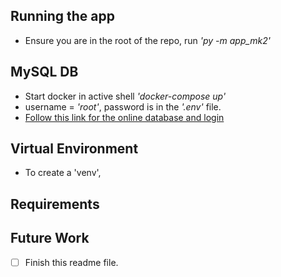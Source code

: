 ## Running the app
- Ensure you are in the root of the repo, run *'py -m app_mk2'*

## MySQL DB
- Start docker in active shell *'docker-compose up'*  
- username = *'root'*, password is in the *'.env'* file. 
- [Follow this link for the online database and login](localhost:8080)

## Virtual Environment
- To create a 'venv', 

## Requirements

## Future Work
- [ ] Finish this readme file.